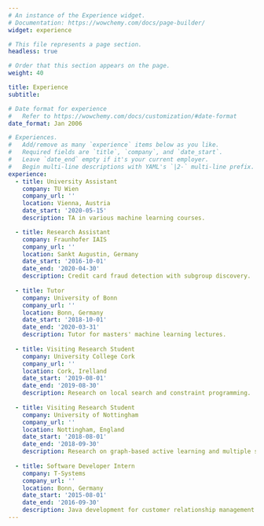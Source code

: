 ```yaml
---
# An instance of the Experience widget.
# Documentation: https://wowchemy.com/docs/page-builder/
widget: experience

# This file represents a page section.
headless: true

# Order that this section appears on the page.
weight: 40

title: Experience
subtitle:

# Date format for experience
#   Refer to https://wowchemy.com/docs/customization/#date-format
date_format: Jan 2006

# Experiences.
#   Add/remove as many `experience` items below as you like.
#   Required fields are `title`, `company`, and `date_start`.
#   Leave `date_end` empty if it's your current employer.
#   Begin multi-line descriptions with YAML's `|2-` multi-line prefix.
experience:
  - title: University Assistant
    company: TU Wien
    company_url: ''
    location: Vienna, Austria
    date_start: '2020-05-15'
    description: TA in various machine learning courses.

  - title: Research Assistant
    company: Fraunhofer IAIS
    company_url: ''
    location: Sankt Augustin, Germany
    date_start: '2016-10-01'
    date_end: '2020-04-30'
    description: Credit card fraud detection with subgroup discovery.
    
  - title: Tutor
    company: University of Bonn
    company_url: ''
    location: Bonn, Germany
    date_start: '2018-10-01'
    date_end: '2020-03-31'
    description: Tutor for masters' machine learning lectures.
    
  - title: Visiting Research Student
    company: University College Cork
    company_url: ''
    location: Cork, Irelland
    date_start: '2019-08-01'
    date_end: '2019-08-30'
    description: Research on local search and constraint programming.
    
  - title: Visiting Research Student
    company: University of Nottingham
    company_url: ''
    location: Nottingham, England
    date_start: '2018-08-01'
    date_end: '2018-09-30'
    description: Research on graph-based active learning and multiple systems estimation.
        
  - title: Software Developer Intern
    company: T-Systems
    company_url: ''
    location: Bonn, Germany
    date_start: '2015-08-01'
    date_end: '2016-09-30'
    description: Java development for customer relationship management software.
---
```

